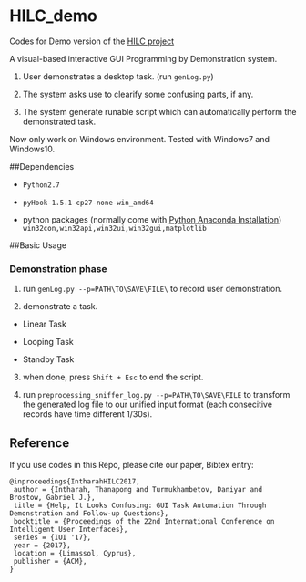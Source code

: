 # HILC_demo
Codes for Demo version of the [HILC project](http://visual.cs.ucl.ac.uk/pubs/HILC/index.html)

A visual-based interactive GUI Programming by Demonstration system.

1. User demonstrates a desktop task. (run `genLog.py`)

2. The system asks use to clearify some confusing parts, if any.

3. The system generate runable script which can automatically perform the demonstrated task.

Now only work on Windows environment. Tested with Windows7 and Windows10.

##Dependencies
  * `Python2.7`

  * `pyHook-1.5.1-cp27-none-win_amd64`

  * python packages (normally come with [Python Anaconda Installation](https://www.continuum.io/downloads)) `win32con,win32api,win32ui,win32gui,matplotlib`


##Basic Usage
### Demonstration phase
1. run `genLog.py --p=PATH\TO\SAVE\FILE\` to record user demonstration.

2. demonstrate a task.
   
  * Linear Task

  * Looping Task

  * Standby Task

3. when done, press `Shift + Esc` to end the script.

4. run `preprocessing_sniffer_log.py --p=PATH\TO\SAVE\FILE` to transform the generated log file to our unified input format (each consecitive records have time different 1/30s).

## Reference
If you use codes in this Repo, please cite our paper, Bibtex entry:
```
@inproceedings{IntharahHILC2017,
 author = {Intharah, Thanapong and Turmukhambetov, Daniyar and Brostow, Gabriel J.},
 title = {Help, It Looks Confusing: GUI Task Automation Through Demonstration and Follow-up Questions},
 booktitle = {Proceedings of the 22nd International Conference on Intelligent User Interfaces},
 series = {IUI '17},
 year = {2017},
 location = {Limassol, Cyprus},
 publisher = {ACM},
} 
```
